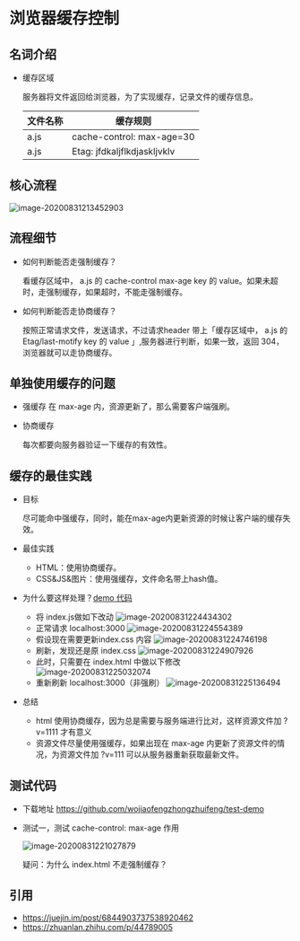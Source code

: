 # 浏览器缓存控制

## 名词介绍

- 缓存区域

  服务器将文件返回给浏览器，为了实现缓存，记录文件的缓存信息。

  | 文件名称 | 缓存规则                    |
  | -------- | --------------------------- |
  | a.js     | cache-control: max-age=30   |
  | a.js     | Etag: jfdkaljflkdjaskljvklv |

## 核心流程



![image-20200831213452903](https://raw.githubusercontent.com/wojiaofengzhongzhuifeng/iamge-host-2/master/image-20200831213452903.png)												



## 流程细节

- 如何判断能否走强制缓存？

  看缓存区域中， a.js 的 cache-control max-age key 的 value。如果未超时，走强制缓存，如果超时，不能走强制缓存。

- 如何判断能否走协商缓存？

  按照正常请求文件，发送请求，不过请求header 带上「缓存区域中， a.js 的 Etag/last-motify key 的 value 」,服务器进行判断，如果一致，返回 304，浏览器就可以走协商缓存。













## 单独使用缓存的问题

- 强缓存
  在 max-age 内，资源更新了，那么需要客户端强刷。

- 协商缓存

  每次都要向服务器验证一下缓存的有效性。









## 缓存的最佳实践

- 目标

  尽可能命中强缓存，同时，能在max-age内更新资源的时候让客户端的缓存失效。

- 最佳实践

  - HTML：使用协商缓存。
  - CSS&JS&图片：使用强缓存，文件命名带上hash值。

- 为什么要这样处理？[demo 代码](https://github.com/wojiaofengzhongzhuifeng/test-demo)
  - 将 index.js做如下改动
    ![image-20200831224434302](https://raw.githubusercontent.com/wojiaofengzhongzhuifeng/iamge-host-2/master/image-20200831224434302.png)
  - 正常请求 localhost:3000
    ![image-20200831224554389](https://raw.githubusercontent.com/wojiaofengzhongzhuifeng/iamge-host-2/master/image-20200831224554389.png)
  - 假设现在需要更新index.css 内容
    ![image-20200831224746198](https://raw.githubusercontent.com/wojiaofengzhongzhuifeng/iamge-host-2/master/image-20200831224746198.png)
  - 刷新，发现还是原 index.css
    ![image-20200831224907926](https://raw.githubusercontent.com/wojiaofengzhongzhuifeng/iamge-host-2/master/image-20200831224907926.png)
  - 此时，只需要在 index.html 中做以下修改
    ![image-20200831225032074](https://raw.githubusercontent.com/wojiaofengzhongzhuifeng/iamge-host-2/master/image-20200831225032074.png)
  - 重新刷新 localhost:3000（非强刷）
    ![image-20200831225136494](https://raw.githubusercontent.com/wojiaofengzhongzhuifeng/iamge-host-2/master/image-20200831225136494.png)



- 总结
  - html 使用协商缓存，因为总是需要与服务端进行比对，这样资源文件加 ?v=1111 才有意义
  - 资源文件尽量使用强缓存，如果出现在 max-age 内更新了资源文件的情况，为资源文件加 ?v=111 可以从服务器重新获取最新文件。



## 测试代码

- 下载地址 https://github.com/wojiaofengzhongzhuifeng/test-demo

- 测试一，测试 cache-control: max-age 作用

  ![image-20200831221027879](https://raw.githubusercontent.com/wojiaofengzhongzhuifeng/iamge-host-2/master/image-20200831221027879.png)

  疑问：为什么 index.html 不走强制缓存？





## 引用

- https://juejin.im/post/6844903737538920462
- https://zhuanlan.zhihu.com/p/44789005
